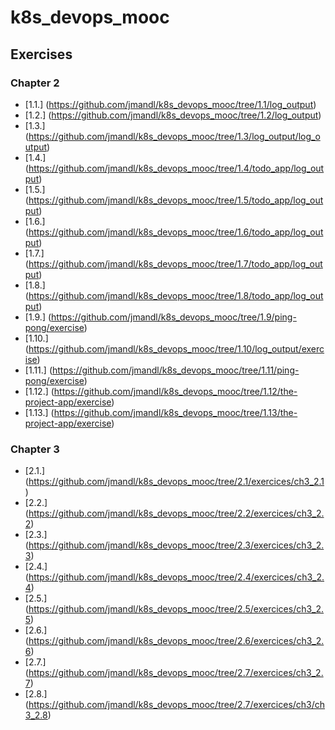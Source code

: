 # k8s_devops_mooc

## Exercises

### Chapter 2

- [1.1.] (https://github.com/jmandl/k8s_devops_mooc/tree/1.1/log_output)
- [1.2.] (https://github.com/jmandl/k8s_devops_mooc/tree/1.2/log_output)
- [1.3.] (https://github.com/jmandl/k8s_devops_mooc/tree/1.3/log_output/log_output)
- [1.4.] (https://github.com/jmandl/k8s_devops_mooc/tree/1.4/todo_app/log_output)
- [1.5.] (https://github.com/jmandl/k8s_devops_mooc/tree/1.5/todo_app/log_output)
- [1.6.] (https://github.com/jmandl/k8s_devops_mooc/tree/1.6/todo_app/log_output)
- [1.7.] (https://github.com/jmandl/k8s_devops_mooc/tree/1.7/todo_app/log_output)
- [1.8.] (https://github.com/jmandl/k8s_devops_mooc/tree/1.8/todo_app/log_output)
- [1.9.] (https://github.com/jmandl/k8s_devops_mooc/tree/1.9/ping-pong/exercise)
- [1.10.] (https://github.com/jmandl/k8s_devops_mooc/tree/1.10/log_output/exercise)
- [1.11.] (https://github.com/jmandl/k8s_devops_mooc/tree/1.11/ping-pong/exercise)
- [1.12.] (https://github.com/jmandl/k8s_devops_mooc/tree/1.12/the-project-app/exercise)
- [1.13.] (https://github.com/jmandl/k8s_devops_mooc/tree/1.13/the-project-app/exercise)

### Chapter 3

- [2.1.] (https://github.com/jmandl/k8s_devops_mooc/tree/2.1/exercices/ch3_2.1)
- [2.2.] (https://github.com/jmandl/k8s_devops_mooc/tree/2.2/exercices/ch3_2.2)
- [2.3.] (https://github.com/jmandl/k8s_devops_mooc/tree/2.3/exercices/ch3_2.3)
- [2.4.] (https://github.com/jmandl/k8s_devops_mooc/tree/2.4/exercices/ch3_2.4)
- [2.5.] (https://github.com/jmandl/k8s_devops_mooc/tree/2.5/exercices/ch3_2.5)
- [2.6.] (https://github.com/jmandl/k8s_devops_mooc/tree/2.6/exercices/ch3_2.6)
- [2.7.] (https://github.com/jmandl/k8s_devops_mooc/tree/2.7/exercices/ch3_2.7)
- [2.8.] (https://github.com/jmandl/k8s_devops_mooc/tree/2.7/exercices/ch3/ch3_2.8)